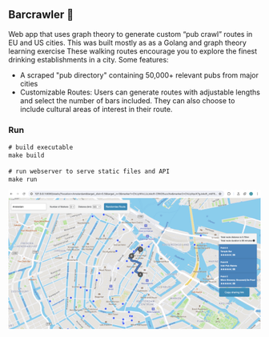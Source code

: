 ## Barcrawler 🍺

Web app that uses graph theory to generate custom “pub crawl” routes in EU and US cities. This was built mostly as as a Golang and graph theory learning exercise These walking routes encourage you to explore the finest drinking establishments in a city. Some features:
 - A scraped "pub directory" containing 50,000+ relevant pubs from major cities
 - Customizable Routes: Users can generate routes with adjustable lengths and select the number of bars included. They can also choose to include cultural areas of interest in their route.

### Run
```
# build executable
make build

# run webserver to serve static files and API
make run
```

![alt text](https://github.com/jamesk14022/barcrawler/blob/main/web/static/screenshot.png?raw=true)